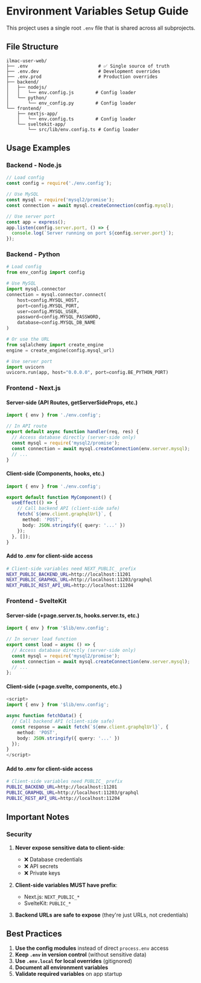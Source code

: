# Environment Variables Setup Guide

This project uses a single root `.env` file that is shared across all subprojects.

## File Structure

```
ilmac-user-web/
├── .env                          # ✅ Single source of truth
├── .env.dev                      # Development overrides
├── .env.prod                     # Production overrides
├── backend/
│   ├── nodejs/
│   │   └── env.config.js        # Config loader
│   └── python/
│       └── env_config.py        # Config loader
└── frontend/
    ├── nextjs-app/
    │   └── env.config.ts        # Config loader
    └── sveltekit-app/
        └── src/lib/env.config.ts # Config loader
```

## Usage Examples

### Backend - Node.js

```javascript
// Load config
const config = require('./env.config');

// Use MySQL
const mysql = require('mysql2/promise');
const connection = await mysql.createConnection(config.mysql);

// Use server port
const app = express();
app.listen(config.server.port, () => {
  console.log(`Server running on port ${config.server.port}`);
});
```

### Backend - Python

```python
# Load config
from env_config import config

# Use MySQL
import mysql.connector
connection = mysql.connector.connect(
    host=config.MYSQL_HOST,
    port=config.MYSQL_PORT,
    user=config.MYSQL_USER,
    password=config.MYSQL_PASSWORD,
    database=config.MYSQL_DB_NAME
)

# Or use the URL
from sqlalchemy import create_engine
engine = create_engine(config.mysql_url)

# Use server port
import uvicorn
uvicorn.run(app, host="0.0.0.0", port=config.BE_PYTHON_PORT)
```

### Frontend - Next.js

#### Server-side (API Routes, getServerSideProps, etc.)

```typescript
import { env } from './env.config';

// In API route
export default async function handler(req, res) {
  // Access database directly (server-side only)
  const mysql = require('mysql2/promise');
  const connection = await mysql.createConnection(env.server.mysql);
  // ...
}
```

#### Client-side (Components, hooks, etc.)

```typescript
import { env } from './env.config';

export default function MyComponent() {
  useEffect(() => {
    // Call backend API (client-side safe)
    fetch(`${env.client.graphqlUrl}`, {
      method: 'POST',
      body: JSON.stringify({ query: '...' })
    });
  }, []);
}
```

#### Add to .env for client-side access

```bash
# Client-side variables need NEXT_PUBLIC_ prefix
NEXT_PUBLIC_BACKEND_URL=http://localhost:11201
NEXT_PUBLIC_GRAPHQL_URL=http://localhost:11203/graphql
NEXT_PUBLIC_REST_API_URL=http://localhost:11204
```

### Frontend - SvelteKit

#### Server-side (+page.server.ts, hooks.server.ts, etc.)

```typescript
import { env } from '$lib/env.config';

// In server load function
export const load = async () => {
  // Access database directly (server-side only)
  const mysql = require('mysql2/promise');
  const connection = await mysql.createConnection(env.server.mysql);
  // ...
};
```

#### Client-side (+page.svelte, components, etc.)

```typescript
<script>
import { env } from '$lib/env.config';

async function fetchData() {
  // Call backend API (client-side safe)
  const response = await fetch(`${env.client.graphqlUrl}`, {
    method: 'POST',
    body: JSON.stringify({ query: '...' })
  });
}
</script>
```

#### Add to .env for client-side access

```bash
# Client-side variables need PUBLIC_ prefix
PUBLIC_BACKEND_URL=http://localhost:11201
PUBLIC_GRAPHQL_URL=http://localhost:11203/graphql
PUBLIC_REST_API_URL=http://localhost:11204
```

## Important Notes

### Security

1. **Never expose sensitive data to client-side**:
   - ❌ Database credentials
   - ❌ API secrets
   - ❌ Private keys

2. **Client-side variables MUST have prefix**:
   - Next.js: `NEXT_PUBLIC_*`
   - SvelteKit: `PUBLIC_*`

3. **Backend URLs are safe to expose** (they're just URLs, not credentials)

## Best Practices

1. **Use the config modules** instead of direct `process.env` access
2. **Keep `.env` in version control** (without sensitive data)
3. **Use `.env.local` for local overrides** (gitignored)
4. **Document all environment variables**
5. **Validate required variables** on app startup
